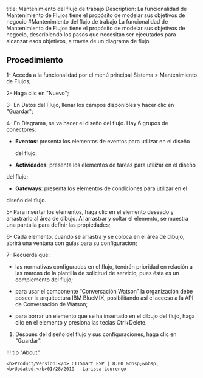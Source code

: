 title:  Mantenimiento del flujo de trabajo 
Description: La funcionalidad de Mantenimiento de Flujos tiene el propósito de modelar sus objetivos de negocio
#Mantenimiento del flujo de trabajo
La funcionalidad de Mantenimiento de Flujos tiene el propósito de modelar sus objetivos de negocio, describiendo los pasos que necesitan ser ejecutados para alcanzar esos objetivos, a través de un diagrama de flujo.

Procedimiento
-------------

1-  Acceda a la funcionalidad por el menú principal Sistema \> Mantenimiento de
    Flujos;

2-  Haga clic en "Nuevo";

3-  En Datos del Flujo, llenar los campos disponibles y hacer clic en "Guardar";

4-  En Diagrama, se va hacer el diseño del flujo. Hay 6 grupos de conectores:

-   **Eventos**: presenta los elementos de eventos para utilizar en el
    diseño

    del flujo;

-   **Actividades**: presenta los elementos de tareas para utilizar en el
    diseño

   del flujo;

-   **Gateways**: presenta los elementos de condiciones para utilizar en el

   diseño del flujo.

5-  Para insertar los elementos, haga clic en el elemento deseado y arrastrarlo
    al área de dibujo. Al arrastrar y soltar el elemento, se muestra una
    pantalla para definir las propiedades;

6-  Cada elemento, cuando se arrastra y se coloca en el área de dibujo, abrirá
    una ventana con guías para su configuración;

7-  Recuerda que:

-   las normativas configuradas en el flujo, tendrán prioridad en relación a las
    marcas de la plantilla de solicitud de servicio, pues ésta es un complemento
    del flujo;

-   para usar el componente “Conversación Watson” la organización debe poseer la
    arquitectura IBM BlueMIX, posibilitando así el acceso a la API de
    Conversación de Watson;

-   para borrar un elemento que se ha insertado en el dibujo del flujo, haga
    clic en el elemento y presiona las teclas Ctrl+Delete.

1.  Después del diseño del flujo y sus configuraciones, haga clic en "Guardar".

!!! tip "About"

    <b>Product/Version:</b> CITSmart ESP | 8.00 &nbsp;&nbsp;
    <b>Updated:</b>01/28/2019 - Larissa Lourenço
